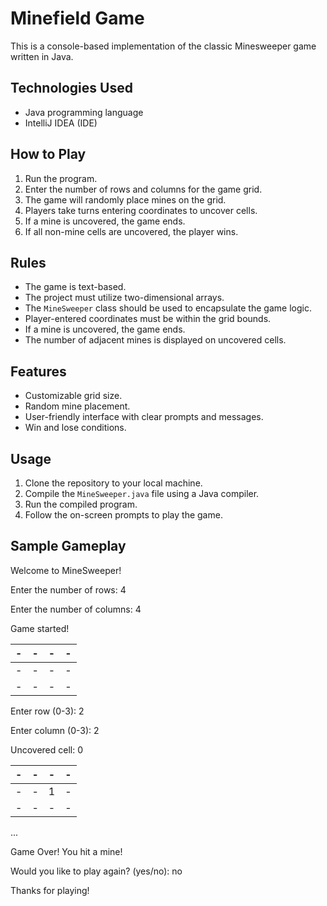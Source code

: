 # Minefield Game

This is a console-based implementation of the classic Minesweeper game written in Java.

## Technologies Used

- Java programming language
- IntelliJ IDEA (IDE)


## How to Play
1. Run the program.
2. Enter the number of rows and columns for the game grid.
3. The game will randomly place mines on the grid.
4. Players take turns entering coordinates to uncover cells.
5. If a mine is uncovered, the game ends.
6. If all non-mine cells are uncovered, the player wins.

## Rules
- The game is text-based.
- The project must utilize two-dimensional arrays.
- The `MineSweeper` class should be used to encapsulate the game logic.
- Player-entered coordinates must be within the grid bounds.
- If a mine is uncovered, the game ends.
- The number of adjacent mines is displayed on uncovered cells.

## Features
- Customizable grid size.
- Random mine placement.
- User-friendly interface with clear prompts and messages.
- Win and lose conditions.

## Usage
1. Clone the repository to your local machine.
2. Compile the `MineSweeper.java` file using a Java compiler.
3. Run the compiled program.
4. Follow the on-screen prompts to play the game.

## Sample Gameplay

Welcome to MineSweeper!

Enter the number of rows: 4

Enter the number of columns: 4

Game started!

| - | - | - | - |
| - | - | - | - |
| - | - | - | - |
| - | - | - | - |


Enter row (0-3): 2

Enter column (0-3): 2

Uncovered cell: 0

| - | - | - | - |
| - | - | - | - |
| - | - | 1| - |
| - | - | - | - |


...

Game Over! You hit a mine!

Would you like to play again? (yes/no): no

Thanks for playing!

